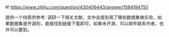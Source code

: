 #! https://www.zhihu.com/question/430406443/answer/1584194750

[comment]: <> (Answer URL: https://www.zhihu.com/question/430406443/answer/1584194750)
[comment]: <> (Question Title: 做项目时一般怎么找数据集？)
[comment]: <> (Author Name: 采石工)
[comment]: <> (Create Time: 2020-11-19 21:12:28)

提供一个线索供参考: 调研一下相关文献，文中会提到用了哪些数据集做实验，如果数据集是开源的，直接找到链接下载即可，如果未开源，可以邮件联系作者，也许可以要到。

